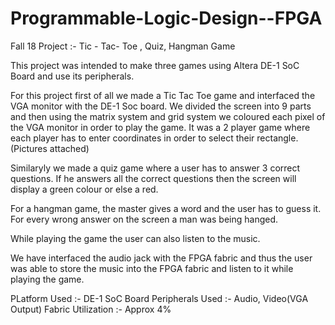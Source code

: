 # Programmable-Logic-Design--FPGA
Fall 18
Project :- Tic - Tac- Toe , Quiz, Hangman Game 

This project was intended to make three games using Altera DE-1 SoC Board and use its peripherals.

For this project first of all we made a Tic Tac Toe game and interfaced the VGA monitor with the DE-1 Soc board. We divided the screen into 9
parts and then using the matrix system and grid system we coloured each pixel of the VGA monitor in order to play the game. It was a 2 player game
where each player has to enter coordinates in order to select their rectangle.
(Pictures attached)

Similaryly we made a quiz game where a user has to answer 3 correct questions. If he answers all the correct questions then the screen will display
a green colour or else a red. 

For a hangman game, the master gives a word and the user has to guess it. For every wrong answer on the screen a man was being hanged.

While playing the game the user can also listen to the music.

We have interfaced the audio jack with the FPGA fabric and thus the user was able to store the music into the FPGA fabric and listen to it while 
playing the game.

PLatform Used :- DE-1 SoC Board
Peripherals Used :- Audio, Video(VGA Output)
Fabric Utilization :- Approx 4%
